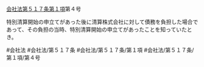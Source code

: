 [会社法第５１７条第１項](会社法＿＿＿＿第５１７条第１項)第４号

特別清算開始の申立てがあった後に清算株式会社に対して債務を負担した場合であって、その負担の当時、特別清算開始の申立てがあったことを知っていたとき。


#会社法
#会社法/第５１７条
#会社法/第５１７条/第１項
#会社法/第５１７条/第１項/第４号
